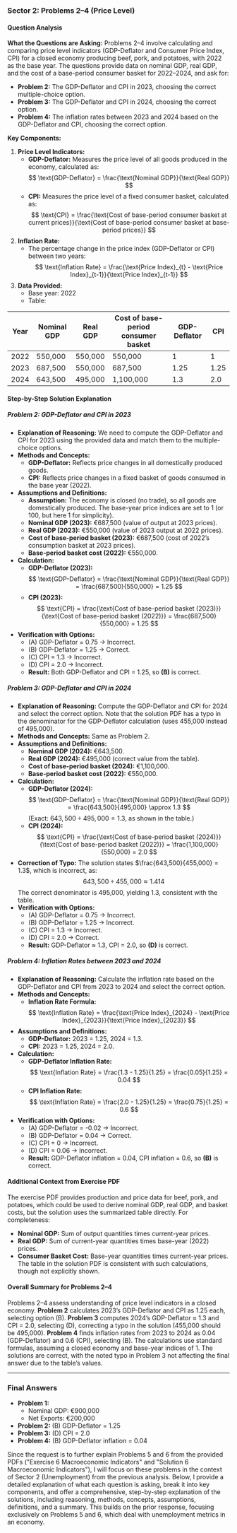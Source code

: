 
### Sector 2: Problems 2–4 (Price Level)

#### Question Analysis
**What the Questions are Asking:**
Problems 2–4 involve calculating and comparing price level indicators (GDP-Deflator and Consumer Price Index, CPI) for a closed economy producing beef, pork, and potatoes, with 2022 as the base year. The questions provide data on nominal GDP, real GDP, and the cost of a base-period consumer basket for 2022–2024, and ask for:
- **Problem 2:** The GDP-Deflator and CPI in 2023, choosing the correct multiple-choice option.
- **Problem 3:** The GDP-Deflator and CPI in 2024, choosing the correct option.
- **Problem 4:** The inflation rates between 2023 and 2024 based on the GDP-Deflator and CPI, choosing the correct option.

**Key Components:**
1. **Price Level Indicators:**
   - **GDP-Deflator:** Measures the price level of all goods produced in the economy, calculated as:
     $$
     \text{GDP-Deflator} = \frac{\text{Nominal GDP}}{\text{Real GDP}}
$$
   - **CPI:** Measures the price level of a fixed consumer basket, calculated as:
     $$
     \text{CPI} = \frac{\text{Cost of base-period consumer basket at current prices}}{\text{Cost of base-period consumer basket at base-period prices}}
$$
2. **Inflation Rate:**
   - The percentage change in the price index (GDP-Deflator or CPI) between two years:
     $$
     \text{Inflation Rate} = \frac{\text{Price Index}_{t} - \text{Price Index}_{t-1}}{\text{Price Index}_{t-1}}
$$
3. **Data Provided:**
   - Base year: 2022
   - Table:

| Year | Nominal GDP | Real GDP | Cost of base-period consumer basket | GDP-Deflator | CPI |
|------|-------------|----------|------------------------------------|--------------|-----|
| 2022 | 550,000     | 550,000  | 550,000                            | 1            | 1   |
| 2023 | 687,500     | 550,000  | 687,500                            | 1.25         | 1.25|
| 2024 | 643,500     | 495,000  | 1,100,000                          | 1.3          | 2.0 |
 

#### Step-by-Step Solution Explanation

##### Problem 2: GDP-Deflator and CPI in 2023
- **Explanation of Reasoning:** We need to compute the GDP-Deflator and CPI for 2023 using the provided data and match them to the multiple-choice options.
- **Methods and Concepts:**
  - **GDP-Deflator:** Reflects price changes in all domestically produced goods.
  - **CPI:** Reflects price changes in a fixed basket of goods consumed in the base year (2022).
- **Assumptions and Definitions:**
  - **Assumption:** The economy is closed (no trade), so all goods are domestically produced. The base-year price indices are set to 1 (or 100, but here 1 for simplicity).
  - **Nominal GDP (2023):** €687,500 (value of output at 2023 prices).
  - **Real GDP (2023):** €550,000 (value of 2023 output at 2022 prices).
  - **Cost of base-period basket (2023):** €687,500 (cost of 2022’s consumption basket at 2023 prices).
  - **Base-period basket cost (2022):** €550,000.
- **Calculation:**
  - **GDP-Deflator (2023):**
    $$
    \text{GDP-Deflator} = \frac{\text{Nominal GDP}}{\text{Real GDP}} = \frac{687,500}{550,000} = 1.25
$$
  - **CPI (2023):**
    $$
    \text{CPI} = \frac{\text{Cost of base-period basket (2023)}}{\text{Cost of base-period basket (2022)}} = \frac{687,500}{550,000} = 1.25
$$
- **Verification with Options:**
  - (A) GDP-Deflator = 0.75 → Incorrect.
  - (B) GDP-Deflator = 1.25 → Correct.
  - (C) CPI = 1.3 → Incorrect.
  - (D) CPI = 2.0 → Incorrect.
  - **Result:** Both GDP-Deflator and CPI = 1.25, so **(B)** is correct.

##### Problem 3: GDP-Deflator and CPI in 2024
- **Explanation of Reasoning:** Compute the GDP-Deflator and CPI for 2024 and select the correct option. Note that the solution PDF has a typo in the denominator for the GDP-Deflator calculation (uses 455,000 instead of 495,000).
- **Methods and Concepts:** Same as Problem 2.
- **Assumptions and Definitions:**
  - **Nominal GDP (2024):** €643,500.
  - **Real GDP (2024):** €495,000 (correct value from the table).
  - **Cost of base-period basket (2024):** €1,100,000.
  - **Base-period basket cost (2022):** €550,000.
- **Calculation:**
  - **GDP-Deflator (2024):**
    $$
    \text{GDP-Deflator} = \frac{\text{Nominal GDP}}{\text{Real GDP}} = \frac{643,500}{495,000} \approx 1.3
$$
    (Exact: $643,500 \div 495,000 = 1.3$, as shown in the table.)
  - **CPI (2024):**
    $$
    \text{CPI} = \frac{\text{Cost of base-period basket (2024)}}{\text{Cost of base-period basket (2022)}} = \frac{1,100,000}{550,000} = 2.0
$$
- **Correction of Typo:** The solution states $\frac{643,500}{455,000} = 1.3$, which is incorrect, as:
  $$
  643,500 \div 455,000 \approx 1.414
$$
  The correct denominator is 495,000, yielding 1.3, consistent with the table.
- **Verification with Options:**
  - (A) GDP-Deflator = 0.75 → Incorrect.
  - (B) GDP-Deflator = 1.25 → Incorrect.
  - (C) CPI = 1.3 → Incorrect.
  - (D) CPI = 2.0 → Correct.
  - **Result:** GDP-Deflator ≈ 1.3, CPI = 2.0, so **(D)** is correct.

##### Problem 4: Inflation Rates between 2023 and 2024
- **Explanation of Reasoning:** Calculate the inflation rate based on the GDP-Deflator and CPI from 2023 to 2024 and select the correct option.
- **Methods and Concepts:**
  - **Inflation Rate Formula:**
    $$
    \text{Inflation Rate} = \frac{\text{Price Index}_{2024} - \text{Price Index}_{2023}}{\text{Price Index}_{2023}}
$$
- **Assumptions and Definitions:**
  - **GDP-Deflator:** 2023 = 1.25, 2024 = 1.3.
  - **CPI:** 2023 = 1.25, 2024 = 2.0.
- **Calculation:**
  - **GDP-Deflator Inflation Rate:**
    $$
    \text{Inflation Rate} = \frac{1.3 - 1.25}{1.25} = \frac{0.05}{1.25} = 0.04
$$
  - **CPI Inflation Rate:**
    $$
    \text{Inflation Rate} = \frac{2.0 - 1.25}{1.25} = \frac{0.75}{1.25} = 0.6
$$
- **Verification with Options:**
  - (A) GDP-Deflator = -0.02 → Incorrect.
  - (B) GDP-Deflator = 0.04 → Correct.
  - (C) CPI = 0 → Incorrect.
  - (D) CPI = 0.06 → Incorrect.
  - **Result:** GDP-Deflator inflation = 0.04, CPI inflation = 0.6, so **(B)** is correct.

#### Additional Context from Exercise PDF
The exercise PDF provides production and price data for beef, pork, and potatoes, which could be used to derive nominal GDP, real GDP, and basket costs, but the solution uses the summarized table directly. For completeness:
- **Nominal GDP:** Sum of output quantities times current-year prices.
- **Real GDP:** Sum of current-year quantities times base-year (2022) prices.
- **Consumer Basket Cost:** Base-year quantities times current-year prices.
The table in the solution PDF is consistent with such calculations, though not explicitly shown.

#### Overall Summary for Problems 2–4
Problems 2–4 assess understanding of price level indicators in a closed economy. **Problem 2** calculates 2023’s GDP-Deflator and CPI as 1.25 each, selecting option (B). **Problem 3** computes 2024’s GDP-Deflator ≈ 1.3 and CPI = 2.0, selecting (D), correcting a typo in the solution (455,000 should be 495,000). **Problem 4** finds inflation rates from 2023 to 2024 as 0.04 (GDP-Deflator) and 0.6 (CPI), selecting (B). The calculations use standard formulas, assuming a closed economy and base-year indices of 1. The solutions are correct, with the noted typo in Problem 3 not affecting the final answer due to the table’s values.

---

### Final Answers
- **Problem 1:**
  - Nominal GDP: €900,000
  - Net Exports: €200,000
- **Problem 2:** (B) GDP-Deflator = 1.25
- **Problem 3:** (D) CPI = 2.0
- **Problem 4:** (B) GDP-Deflator inflation = 0.04


Since the request is to further explain Problems 5 and 6 from the provided PDFs ("Exercise 6 Macroeconomic Indicators" and "Solution 6 Macroeconomic Indicators"), I will focus on these problems in the context of Sector 2 (Unemployment) from the previous analysis. Below, I provide a detailed explanation of what each question is asking, break it into key components, and offer a comprehensive, step-by-step explanation of the solutions, including reasoning, methods, concepts, assumptions, definitions, and a summary. This builds on the prior response, focusing exclusively on Problems 5 and 6, which deal with unemployment metrics in an economy.

